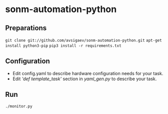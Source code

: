 # sonm-automation-python

## Preparations

  `git clone git://github.com/avsigaev/sonm-automation-python.git`
  `apt-get install python3-pip`
  `pip3 install -r requirements.txt`

## Configuration

- Edit config.yaml to describe hardware configuration needs for your task.
- Edit *'def template_task'* section in *yaml_gen.py* to describe your task.

## Run 

  `./monitor.py`
